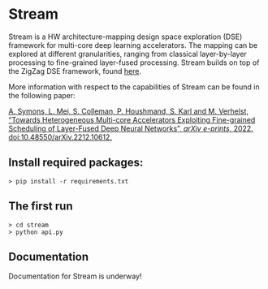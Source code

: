 # Stream
Stream is a HW architecture-mapping design space exploration (DSE) framework for multi-core deep learning accelerators. The mapping can be explored at different granularities, ranging from classical layer-by-layer processing to fine-grained layer-fused processing. Stream builds on top of the ZigZag DSE framework, found [here](https://zigzag-project.github.io/zigzag/). 

More information with respect to the capabilities of Stream can be found in the following paper:

[A. Symons, L. Mei, S. Colleman, P. Houshmand, S. Karl and M. Verhelst, “Towards Heterogeneous Multi-core Accelerators Exploiting Fine-grained Scheduling of Layer-Fused Deep Neural Networks”, <i>arXiv e-prints</i>, 2022. doi:10.48550/arXiv.2212.10612.](https://arxiv.org/abs/2212.10612)


## Install required packages:
```
> pip install -r requirements.txt
```

## The first run
```
> cd stream
> python api.py
```

## Documentation
Documentation for Stream is underway!
